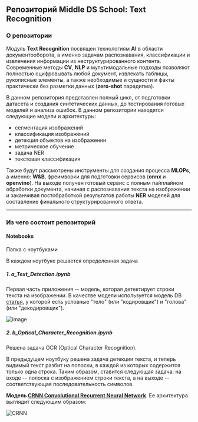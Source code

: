 ## Репозиторий **Middle DS School: Text Recognition**

### О репозитории
Модуль **Text Recognition** посвящен технологиям **AI** в области документооборота, а 
именно задачам распознавания, классификации и извлечения информации из неструктурированного контента. 
Современные методы **CV**, **NLP** и мультимодальные подходы позволяют полностью 
оцифровывать любой документ, извлекать таблицы, рукописные элементы, а также необходимые и сущности и 
факты практически без разметки данных (**zero-shot** парадигма).

В данном репозитория представлен полный цикл, от подготовки датасета и создания 
синтетических данных, до тестирования готовых моделей и анализа ошибок. 
В данном репозитории находятся следующие модели и архитектуры: 
- сегментация изображений
- классификация изображений
- детекция объектов на изображении
- метрическое обучение
- задача NER
- текстовая классификация

Также будут рассмотрены инструменты для создания процесса **MLOPs**, а именно:
**W&B**, фреимворки для подготовки сервисов (**onnx** и **openvino**). На выходе 
получен готовый сервис с полным пайплайном обработки документа, начиная с 
распознавания текста на изображении и заканчивая постобработкой 
результатов работы **NER** моделей для составление финального структурированного ответа.

---

### Из чего состоит репозиторий

####  Notebooks

Папка с ноутбуками

В каждом ноутбуке решается определенная задача

#####  1. a_Text_Detection.ipynb

Первая часть приложения -- модель, которая детектирует строки текста на изображении.
В качестве модели используется модель DB [статья](https://arxiv.org/abs/1911.08947), у которой есть условные "тело" (или "кодировщик") и "голова" (или "декодировщик").

![image](https://github.com/MatienkoAndrew/MiddleDS/assets/29499863/3e5d604d-c87d-436d-87bf-993c9a343392)

#####  2. b_Optical_Character_Recognition.ipynb

Решена задача OCR (Optical Character Recognition).

В предыдущем ноутбуку решена задача детекции текста, и теперь видимый текст разбит на полоски, в каждой из которых содержится только одна строка.
Таким образом, ставится следующая задача: на входе -- полоска с изображением строки текста, а на выходе -- соответствующая последовательность символов.

**Модель [CRNN Convolutional Recurrent Neural Network](https://arxiv.org/abs/1507.05717)**. Ее архитектура выглядит следующим образом:

![CRNN](https://images4.russianblogs.com/922/df/df7f964dc5a09b659096b55b705c96f2.png)

